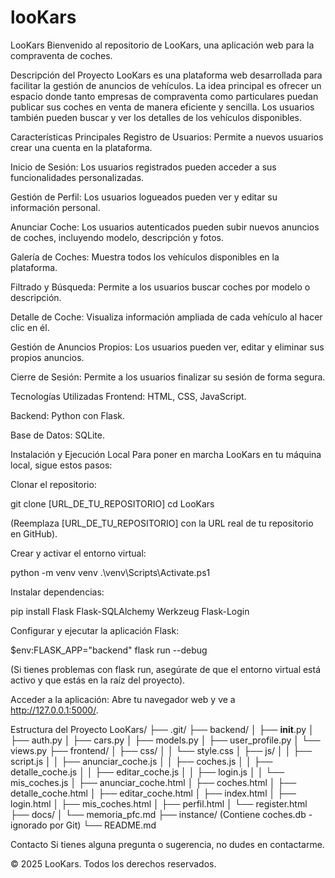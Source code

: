 # looKars
LooKars
Bienvenido al repositorio de LooKars, una aplicación web para la compraventa de coches.

Descripción del Proyecto
LooKars es una plataforma web desarrollada para facilitar la gestión de anuncios de vehículos. La idea principal es ofrecer un espacio donde tanto empresas de compraventa como particulares puedan publicar sus coches en venta de manera eficiente y sencilla. Los usuarios también pueden buscar y ver los detalles de los vehículos disponibles.

Características Principales
Registro de Usuarios: Permite a nuevos usuarios crear una cuenta en la plataforma.

Inicio de Sesión: Los usuarios registrados pueden acceder a sus funcionalidades personalizadas.

Gestión de Perfil: Los usuarios logueados pueden ver y editar su información personal.

Anunciar Coche: Los usuarios autenticados pueden subir nuevos anuncios de coches, incluyendo modelo, descripción y fotos.

Galería de Coches: Muestra todos los vehículos disponibles en la plataforma.

Filtrado y Búsqueda: Permite a los usuarios buscar coches por modelo o descripción.

Detalle de Coche: Visualiza información ampliada de cada vehículo al hacer clic en él.

Gestión de Anuncios Propios: Los usuarios pueden ver, editar y eliminar sus propios anuncios.

Cierre de Sesión: Permite a los usuarios finalizar su sesión de forma segura.

Tecnologías Utilizadas
Frontend: HTML, CSS, JavaScript.

Backend: Python con Flask.

Base de Datos: SQLite.

Instalación y Ejecución Local
Para poner en marcha LooKars en tu máquina local, sigue estos pasos:

Clonar el repositorio:

git clone [URL_DE_TU_REPOSITORIO]
cd LooKars

(Reemplaza [URL_DE_TU_REPOSITORIO] con la URL real de tu repositorio en GitHub).

Crear y activar el entorno virtual:

python -m venv venv
.\venv\Scripts\Activate.ps1

Instalar dependencias:

pip install Flask Flask-SQLAlchemy Werkzeug Flask-Login

Configurar y ejecutar la aplicación Flask:

$env:FLASK_APP="backend"
flask run --debug

(Si tienes problemas con flask run, asegúrate de que el entorno virtual está activo y que estás en la raíz del proyecto).

Acceder a la aplicación:
Abre tu navegador web y ve a http://127.0.0.1:5000/.

Estructura del Proyecto
LooKars/
├── .git/
├── backend/
│   ├── __init__.py
│   ├── auth.py
│   ├── cars.py
│   ├── models.py
│   ├── user_profile.py
│   └── views.py
├── frontend/
│   ├── css/
│   │   └── style.css
│   ├── js/
│   │   ├── script.js
│   │   ├── anunciar_coche.js
│   │   ├── coches.js
│   │   ├── detalle_coche.js
│   │   ├── editar_coche.js
│   │   ├── login.js
│   │   └── mis_coches.js
│   ├── anunciar_coche.html
│   ├── coches.html
│   ├── detalle_coche.html
│   ├── editar_coche.html
│   ├── index.html
│   ├── login.html
│   ├── mis_coches.html
│   ├── perfil.html
│   └── register.html
├── docs/
│   └── memoria_pfc.md
├── instance/ (Contiene coches.db - ignorado por Git)
└── README.md

Contacto
Si tienes alguna pregunta o sugerencia, no dudes en contactarme.

© 2025 LooKars. Todos los derechos reservados.
